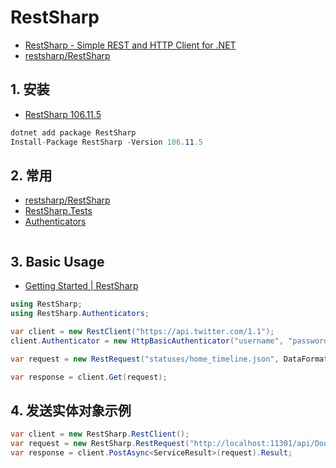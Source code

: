 # RestSharp

- [RestSharp - Simple REST and HTTP Client for .NET](http://restsharp.org/)
- [restsharp/RestSharp](https://github.com/restsharp/RestSharp)

## 1. 安装

- [RestSharp 106.11.5](https://www.nuget.org/packages/RestSharp/)

```c#
dotnet add package RestSharp
Install-Package RestSharp -Version 106.11.5
```

## 2. 常用

- [restsharp/RestSharp](https://github.com/restsharp/RestSharp/tree/dev/test)
- [RestSharp.Tests](https://github.com/restsharp/RestSharp/tree/dev/test/RestSharp.Tests)
- [Authenticators](https://restsharp.dev/usage/authenticators.html#using-simpleauthenticator)

```c#

```

## 3. Basic Usage

- [Getting Started | RestSharp](https://restsharp.dev/getting-started/getting-started.html)

```c#
using RestSharp;
using RestSharp.Authenticators;

var client = new RestClient("https://api.twitter.com/1.1");
client.Authenticator = new HttpBasicAuthenticator("username", "password");

var request = new RestRequest("statuses/home_timeline.json", DataFormat.Json);

var response = client.Get(request);
```

## 4. 发送实体对象示例

```c#
var client = new RestSharp.RestClient();
var request = new RestSharp.RestRequest("http://localhost:11301/api/DoubleSecurityLogSave").AddJsonBody(doubleSecurityLog);
var response = client.PostAsync<ServiceResult>(request).Result;

```

